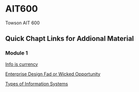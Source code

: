 # AIT600
Towson AIT 600

## Quick Chapt Links for Addional Material

### Module 1

[Info is currency](https://infocurrency.wordpress.com/)

[Enterprise Design Fad or Wicked Opportunity](http://enterprisearchitects.com/enterprise-design-fad-or-wicked-opportunity/)

[Types of Information Systems](http://www.chris-kimble.com/Courses/World_Med_MBA/Types-of-Information-System.html)